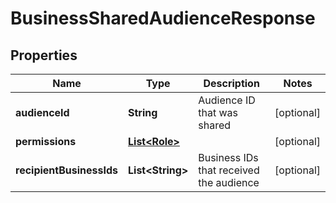 

# BusinessSharedAudienceResponse

## Properties

Name | Type | Description | Notes
------------ | ------------- | ------------- | -------------
**audienceId** | **String** | Audience ID that was shared |  [optional]
**permissions** | [**List&lt;Role&gt;**](Role.md) |  |  [optional]
**recipientBusinessIds** | **List&lt;String&gt;** | Business IDs that received the audience |  [optional]




